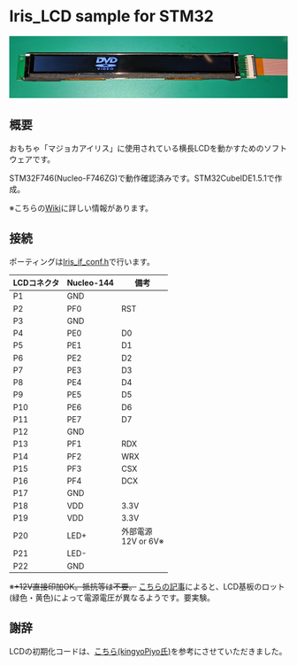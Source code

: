 # Iris_LCD sample for STM32

![Sample Image](./img/dvd.png)

## 概要

おもちゃ「マジョカアイリス」に使用されている横長LCDを動かすためのソフトウェアです。

STM32F746(Nucleo-F746ZG)で動作確認済みです。STM32CubeIDE1.5.1で作成。

※こちらの[Wiki](https://github.com/htlabnet/inside_magimajopures/wiki)に詳しい情報があります。

## 接続

ポーティングは[Iris_if_conf.h](./STM32_proj/Core/Inc/Iris_if_conf.h)で行います。

|  LCDコネクタ  |  Nucleo-144  |  備考  |
| ---- | ---- | ---- |
|  P1  |  GND  |
|  P2  |  PF0  | RST |
|  P3  |  GND  |
|  P4  |  PE0  | D0 |
|  P5  |  PE1  | D1 |
|  P6  |  PE2  | D2 |
|  P7  |  PE3  | D3 |
|  P8  |  PE4  | D4 |
|  P9  |  PE5  | D5 |
|  P10  |  PE6  | D6 |
|  P11  |  PE7  | D7 |
|  P12  |  GND  |
|  P13  |  PF1  | RDX |
|  P14  |  PF2  | WRX |
|  P15  |  PF3  | CSX |
|  P16  |  PF4  | DCX |
|  P17  |  GND  |
|  P18  |  VDD | 3.3V |
|  P19  |  VDD  | 3.3V |
|  P20  |  LED+  | 外部電源<br> 12V or 6V※ |
|  P21  |  LED-  |
|  P22  |  GND  |

※~~+12V直接印加OK。抵抗等は不要。~~
 [こちらの記事](https://github.com/htlabnet/inside_magimajopures/wiki/sushi_chika)によると、LCD基板のロット(緑色・黄色)によって電源電圧が異なるようです。要実験。


## 謝辞

LCDの初期化コードは、[こちら(kingyoPiyo氏)](https://github.com/kingyoPiyo/TFT_Test_48x640/blob/main/TFT_Test/TFT_Test.ino)を参考にさせていただきました。

